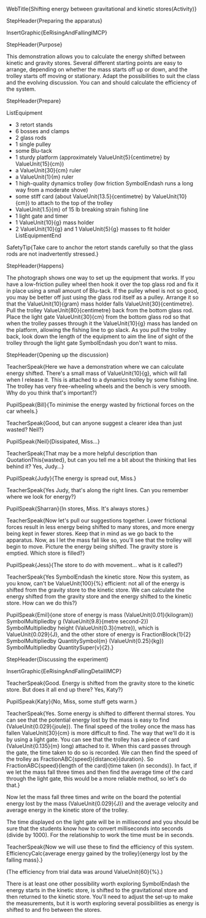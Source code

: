 WebTitle{Shifting energy between gravitational and kinetic stores(Activity)}

StepHeader{Preparing the apparatus}

InsertGraphic{EeRisingAndFallingIMCP}

StepHeader{Purpose}

This demonstration allows you to calculate the energy shifted between kinetic and gravity stores. Several different starting points are easy to arrange, depending on whether the mass starts off up or down, and the trolley starts off moving or stationary. Adapt the possibilities to suit the class and the evolving discussion. You can and should calculate the efficiency of the system.

StepHeader{Prepare}

ListEquipment
- 3 retort stands
- 6 bosses and clamps
- 2 glass rods
- 1 single pulley
- some Blu-tack
- 1 sturdy platform (approximately ValueUnit{5}{centimetre} by ValueUnit{15}{cm})
- a ValueUnit{30}{cm} ruler
- a ValueUnit{1}{m} ruler
- 1 high-quality dynamics trolley (low friction SymbolEndash runs a long way from a moderate shove)
- some stiff card (about ValueUnit{13.5}{centimetre} by ValueUnit{10}{cm}) to attach to the top of the trolley
- ValueUnit{1.5}{m} of 15 lb breaking strain fishing line
- 1 light gate and timer
- 1 ValueUnit{10}{g} mass holder
- 2 ValueUnit{10}{g} and 1 ValueUnit{5}{g} masses to fit holder
ListEquipmentEnd

SafetyTip{Take care to anchor the retort stands carefully so that the glass rods are not inadvertently stressed.}

StepHeader{Happens}

The photograph shows one way to set up the equipment that works. If you have a low-friction pulley wheel then hook it over the top glass rod and fix it in place using a small amount of Blu-tack. If the pulley wheel is not so good, you may be better off just using the glass rod itself as a pulley. Arrange it so that the ValueUnit{10}{gram} mass holder falls ValueUnit{30}{centimetre}. Pull the trolley ValueUnit{80}{centimetre} back from the bottom glass rod. Place the light gate ValueUnit{30}{cm} from the bottom glass rod so that when the trolley passes through it the ValueUnit{10}{g} mass has landed on the platform, allowing the fishing line to go slack. As you pull the trolley back, look down the length of the equipment to aim the line of sight of the trolley through the light gate SymbolEndash you don't want to miss.

StepHeader{Opening up the discussion}

TeacherSpeak{Here we have a demonstration where we can calculate energy shifted. There's a small mass of ValueUnit{10}{g}, which will fall when I release it. This is attached to a dynamics trolley by some fishing line. The trolley has very free-wheeling wheels and the bench is very smooth. Why do you think that's important?}

PupilSpeak{Bill}{To minimise the energy wasted by frictional forces on the car wheels.}

TeacherSpeak{Good, but can anyone suggest a clearer idea than just wasted? Neil?}

PupilSpeak{Neil}{Dissipated, Miss&hellip;}

TeacherSpeak{That may be a more helpful description than QuotationThis{wasted}, but can you tell me a bit about the thinking that lies behind it? Yes, Judy&hellip;}

PupilSpeak{Judy}{The energy is spread out, Miss.}

TeacherSpeak{Yes Judy, that's along the right lines. Can you remember where we look for energy?}

PupilSpeak{Sharran}{In stores, Miss. It's always stores.}

TeacherSpeak{Now let's pull our suggestions together. Lower frictional forces result in less energy being shifted to many stores, and more energy being kept in fewer stores. Keep that in mind as we go back to the apparatus. Now, as I let the mass fall like so, you'll see that the trolley will begin to move. Picture the energy being shifted. The gravity store is emptied. Which store is filled?}

PupilSpeak{Jess}{The store to do with movement&hellip; what is it called?}

TeacherSpeak{Yes SymbolEndash the kinetic store. Now this system, as you know, can't be ValueUnit{100}{&percnt;} efficient: not all of the energy is shifted from the gravity store to the kinetic store. We can calculate the energy shifted from the gravity store and the energy shifted to the kinetic store. How can we do this?}

PupilSpeak{Emil}{one store of energy is mass (ValueUnit{0.01}{kilogram})   SymbolMultipliedby  g (ValueUnit{9.8}{metre second-2})   SymbolMultipliedby height (ValueUnit{0.3}{metre}), which is ValueUnit{0.029}{J}, and the other store of energy is FractionBlock{1}{2}   SymbolMultipliedby QuantitySymbol{m} (ValueUnit{0.25}{kg})   SymbolMultipliedby  QuantitySuper{v}{2}.}

StepHeader{Discussing the experiment}

InsertGraphic{EeRisingAndFallingDetailIMCP}

TeacherSpeak{Good. Energy is shifted from the gravity store to the kinetic store. But does it all end up there? Yes, Katy?}

PupilSpeak{Katy}{No, Miss, some stuff gets warm.}

TeacherSpeak{Yes. Some energy is shifted to different thermal stores. You can see that the potential energy lost by the mass is easy to find (ValueUnit{0.029}{joule}). The final speed of the trolley once the mass has fallen ValueUnit{30}{cm} is more difficult to find. The way that we'll do it is by using a light gate. You can see that the trolley has a piece of card (ValueUnit{0.135}{m} long) attached to it. When this card passes through the gate, the time taken to do so is recorded. We can then find the speed of the trolley as FractionABC{speed}{distance}{duration}. So FractionABC{speed}{length of the card}{time taken (in seconds)}. In fact, if we let the mass fall three times and then find the average time of the card through the light gate, this would be a more reliable method, so let's do that.}

Now let the mass fall three times and write on the board the potential energy lost by the mass (ValueUnit{0.029}{J}) and the average velocity and average energy in the kinetic store of the trolley.

The time displayed on the light gate will be in millisecond and you should be sure that the students know how to convert milliseconds into seconds (divide by 1000). For the relationship to work the time must be in seconds.

TeacherSpeak{Now we will use these to find the efficiency of this system. EfficiencyCalc{average energy gained by the trolley}{energy lost by the falling mass}.}

(The efficiency from trial data was around ValueUnit{60}{&percnt;}.)

There is at least one other possibility worth exploring SymbolEndash the energy starts in the kinetic store, is shifted to the gravitational store and then returned to the kinetic store. You'll need to adjust the set-up to make the measurements, but it is worth exploring several possibilities as energy is shifted to and fro between the stores.

